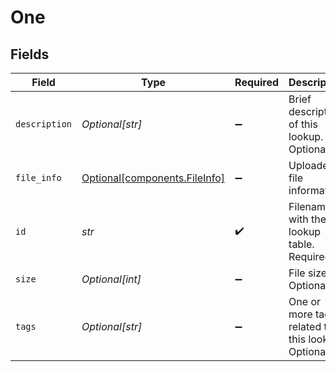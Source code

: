 # One


## Fields

| Field                                                            | Type                                                             | Required                                                         | Description                                                      |
| ---------------------------------------------------------------- | ---------------------------------------------------------------- | ---------------------------------------------------------------- | ---------------------------------------------------------------- |
| `description`                                                    | *Optional[str]*                                                  | :heavy_minus_sign:                                               | Brief description of this lookup. Optional.                      |
| `file_info`                                                      | [Optional[components.FileInfo]](../../models/shared/fileinfo.md) | :heavy_minus_sign:                                               | Uploaded file information                                        |
| `id`                                                             | *str*                                                            | :heavy_check_mark:                                               | Filename with the lookup table. Required.                        |
| `size`                                                           | *Optional[int]*                                                  | :heavy_minus_sign:                                               | File size. Optional.                                             |
| `tags`                                                           | *Optional[str]*                                                  | :heavy_minus_sign:                                               | One or more tags related to this lookup. Optional.               |